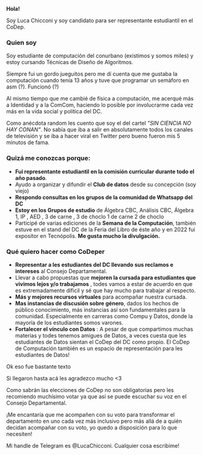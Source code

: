 **Hola!**

Soy Luca Chicconi y soy candidato para ser representante estudiantil en el CoDep.

### Quien soy

Soy estudiante de computación del conurbano (existimos y somos miles) y estoy cursando Técnicas de Diseño de Algoritmos.

Siempre fui un gordo jueguitos pero me dí cuenta que me gustaba la computación cuando tenía 13 años y tuve que programar un semáforo en asm (?). Funcionó (?)

Al mismo tiempo que me cambié de física a computación, me acerqué más a Identidad y a la ComCom, haciendo lo posible por involucrarme cada vez más en la vida social y política del DC.

Como anécdota random les cuento que soy el del cartel _"SIN CIENCIA NO HAY CONAN"_. No sabía que iba a salir en absolutamente todos los canales de televisión y se iba a hacer viral en Twitter pero bueno fueron mis 5 minutos de fama.

### Quizá me conozcas porque:

- **Fui representante estudiantil en la comisión curricular durante todo el año pasado**.
- Ayudo a organizar y difundir el **Club de datos** desde su concepción (soy viejo)
- **Respondo consultas en los grupos de la comunidad de Whatsapp del DC**
- **Estoy en los Grupos de estudio** de Álgebra CBC, Análisis CBC, Álgebra 1, IP , AED , 3 de carne , 3 de choclo 1 de carne 2 de choclo
- Participé de varias ediciones de la **Semana de la Computación**, también estuve en el stand del DC de la Feria del Libro de éste año y en 2022 fui expositor en Tecnópolis. **Me gusta mucho la divulgación.**

### Qué quiero hacer como CoDeper

- **Representar a les estudiantes del DC llevando sus reclamos e intereses** al Consejo Departamental.
- Llevar a cabo propuestas que **mejoren la cursada para estudiantes que vivimos lejos y/o trabajamos** , todes vamos a estar de acuerdo en que es extremadamente díficil y sé que hay mucho para trabajar al respecto.
- **Más y mejores recursos virtuales**
  para acompañar nuestra cursada.
- **Mas instancias de discusión sobre género**, dados los hechos de público conocimiento, más instancias así son fundamentales para la comunidad. Especialmente en carreras como Compu y Datos, donde la mayoría de los estudiantes somos varones.
- **Fortalecer el vínculo con Datos** : A pesar de que compartimos muchas materias y todes tenemos amigues de Datos, a veces cuesta que les estudiantes de Datos sientan el CoDep del DC como propio. El CoDep de Computación también es un espacio de representación para les estudiantes de Datos!

Ok eso fue bastante texto

Si llegaron hasta acá les agradezco mucho <3

Como sabrán las elecciones de CoDep no son obligatorias pero les recomiendo muchísimo votar ya que así se puede escuchar su voz en el Consejo Departamental.

¡Me encantaría que me acompañen con su voto para transformar el departamento en uno cada vez más inclusivo pero más allá de a quién decidan acompañar con su voto, yo quedo a disposición para lo que necesiten!

Mi handle de Telegram es @LucaChicconi.
Cualquier cosa escribime!
